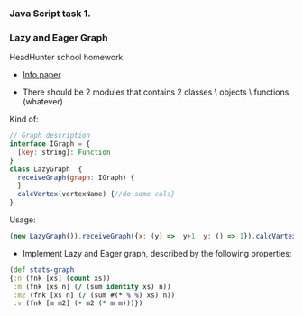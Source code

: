 ### Java Script task 1.
### Lazy and Eager Graph

HeadHunter school homework. 

* [Info paper](http://plumatic.github.io/prismatics-graph-at-strange-loop)

* There should be 2 modules that contains 2 classes \ objects \ functions (whatever)

Kind of:
```javascript
// Graph description
interface IGraph = {
  [key: string]: Function
}
class LazyGraph  {
  receiveGraph(graph: IGraph) {  
  }
  calcVertex(vertexName) {//do some cals}
}
```


Usage: 
```javascript
(new LazyGraph()).receiveGraph({x: (y) =>  y+1, y: () => 1}).calcVartex('x') // 2
```

* Implement Lazy and Eager graph,
described by the following properties:
```clojure
(def stats-graph
{:n (fnk [xs] (count xs))
 :m (fnk [xs n] (/ (sum identity xs) n))
 :m2 (fnk [xs n] (/ (sum #(* % %) xs) n))
 :v (fnk [m m2] (- m2 (* m m)))})
```
